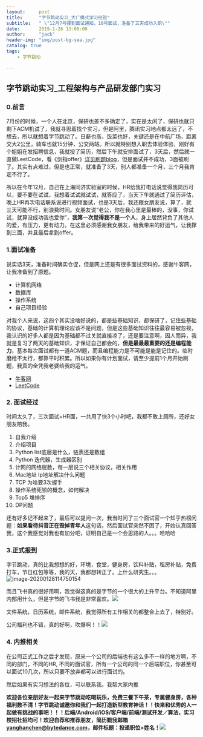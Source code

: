 ```yaml
---
layout:     post
title:      "字节跳动实习_大厂模式学习经验"
subtitle:   " \"12月7号接到面试通知，10号面试，准备了三天成功入职\""
date:       2019-1-26 13:00:00
author:     "jack"
header-img: "img/post-bg-sea.jpg"
catalog: true
tags:
    - 字节跳动

---
```


## 字节跳动实习_工程架构与产品研发部门实习

### 0.前言

7月份的时候，一个人在北京，保研也差不多确定了，实在是太闲了，保研也就只剩下ACM机试了，我就寻思着找个实习，但是阿里，腾讯实习地点都太远了，不想去，所以就想着字节跳动了。日薪也高，饭菜也好，关键还是在中航广场，距离交大2公里，骑车也就15分钟，公交两站。所以就特别想入职去体验体验，刚好有个姐姐在发招聘信息，我就投了简历，然后下午就安排面试了，3天后，然后就一直做LeetCode，看《剑指offer》[详见刷题blog](https://jackyanghc.github.io/2019/08/06/Leetcode%E5%88%B7%E9%A2%98%E9%97%AE%E9%A2%98%E8%AE%B0%E5%BD%95%E4%B8%8E%E8%A7%A3%E7%AD%94-1)，但是面试并不成功，3面被刷了。其实有点难过，但是也正常，就准备了3天，别人都准备一个月，三个月我肯定不行了。

所以在今年12月，自己在上海同济实验室的时候，HR给我打电话说觉得我简历可以，要不要在试试，我想着试试就试试，就答应了，当天下午就通过了简历评估，晚上HR再次电话联系说进行视频面试，也是3天后，我还跟女朋友说，算了，就三天可能不行，别浪费时间。女朋友说“老公，你在我心里是最棒的，没事，你试试，就算没成功我也爱你”，**我第一次觉得我不是一个人**，身上居然背负了其他人的爱，有压力，更有动力。在这里必须感谢我女朋友，给我带来的好运气，让我撑到三面，并且最后拿到offer。

### 1.面试准备

说实话3天，准备时间确实仓促，但是网上还是有很多面试资料的，感谢牛客网，让我准备到了原题。

+ 计算机网络
+ 数据库
+ 操作系统
+ 自己项目经验

对我个人来说，这四个其实没啥好说的，都是些基础知识，都保研了，记住些基础的协议，基础的计算机理论应该不是问题，但是这些基础知识往往最容易被忽视，我认识的好多人都是因为基础都不过关就直接凉了，还是要注意啊，因人而异，我就是复习了两天的基础知识，才保证自己都会的，**但是最最最重要的还是编程能力**，基本每次面试都有一道ACM题，而且编程能力是不可能是能是记住的。临时磨枪不太行，都靠平时积累。所以如果你有计划面试，请至少提前1个月开始刷题，我真的全凭我老婆给我的运气。

+ [牛客网](https://www.nowcoder.com/interview/center)
+ [LeetCode](https://leetcode-cn.com/)

### 2. 面试经过

时间太久了，三次面试+HR面，一共用了快3个小时吧，我都不敢上厕所，还好女朋友陪我。

1. 自我介绍
2. 介绍项目
3. Python list底层是什么，链表还是数组
4. Python 迭代器，生成器区别
5. 计网的网络层数，每一层说三个相关协议，相关作用
6. Mac地址 Ip地址解决什么问题
7. TCP 为啥要3次握手
8. 操作系统死锁的概念，如何解决
9. Top5 堆排序
10. DP问题

还有好多记不起来了，最后可以提问一次，我当时问了三个面试官一个知乎热榜问题：**如果看待抖音正在毁掉青年人**这句话，然后面试官突然不困了，开始认真回答我，这个我感觉对我也有加分吧，证明自己是一个会思路的人。。。哈哈哈

### 3.正式报到

字节跳动，真的比我想想的好，环境，食堂，健身房，饮料补贴，租房补贴，免费打车，节日红包等等，我的天，我都想转正了。上什么研究生。。。![image-20200128114750154](https://tva1.sinaimg.cn/large/006tNbRwly1gbc4rpgfqvj311k0u0kjm.jpg)

而且飞书真的很好用啊，我觉得这真的是字节的一个很大的上升平台。不知道阿里内部用什么，但是字节的飞书我是非常喜欢。![](https://tva1.sinaimg.cn/large/006tNbRwly1gbc4w4xtcnj31ff0u0kg1.jpg)

文件系统，日历系统，邮件系统，我觉得所有工作相关的都整合上去了，特别好。

公司福利也不错，真的好啊，吹爆啊！！![](https://tva1.sinaimg.cn/large/006tNbRwly1gbc5014u7dj30u01t0td5.jpg)

### 4. 内推相关

在公司正式工作之后才发现，原来一个公司的后端也有这么多不一样的地方啊，不同的部门，不同的HR, 不同的面试官，所有一个公司的同一个后端职位，你甚至可以面试10几次，所以只要不放弃都可以进行面试的。

然后如果有实习想法的各位，可以联系我。我帮大家内推

**欢迎各位亲朋好友一起来字节跳动吃喝玩乐，免费三餐下午茶，专属健身房，各种福利数不清！字节跳动诚邀你和我们一起打造新型教育神话！！快来和优秀的人一起做有挑战的事吧！！！后端/Android/iOS/客户端/前端/测试开发／算法，实习校招社招均可！欢迎自荐和推荐朋友，简历戳我邮箱[yanghanchen@bytedance.com](yanghanchen@bytedance.com)，邮件标题：投递职位+姓名！**![](https://tva1.sinaimg.cn/large/006tNbRwly1gbc5a4y257j31ii0u0qi5.jpg)
